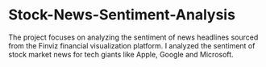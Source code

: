 # Stock-News-Sentiment-Analysis
The project focuses on analyzing the sentiment of news headlines sourced from the Finviz financial visualization platform. I analyzed the sentiment of stock market news for tech giants like Apple, Google and Microsoft.
